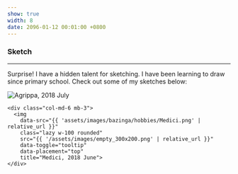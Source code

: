 ```yaml
---
show: true
width: 8
date: 2096-01-12 00:01:00 +0800
---
```


<div class="p-4">
  <h3>Sketch</h3>
  <hr />
  <p>
    Surprise! I have a hidden talent for sketching. I have been learning to draw since primary school. Check out some of my sketches below:
  </p>

  <div class="row">
    <div class="col-md-6 mb-3">
      <img 
        data-src="{{ 'assets/images/bazinga/hobbies/Agrippa.png' | relative_url }}" 
        class="lazy w-100 rounded" 
        src="{{ '/assets/images/empty_300x200.png' | relative_url }}" 
        data-toggle="tooltip" 
        data-placement="top" 
        title="Agrippa, 2018 July">
    </div>

    <div class="col-md-6 mb-3">
      <img 
        data-src="{{ 'assets/images/bazinga/hobbies/Medici.png' | relative_url }}" 
        class="lazy w-100 rounded" 
        src="{{ '/assets/images/empty_300x200.png' | relative_url }}" 
        data-toggle="tooltip" 
        data-placement="top" 
        title="Medici, 2018 June">
    </div>
  </div>
</div>


